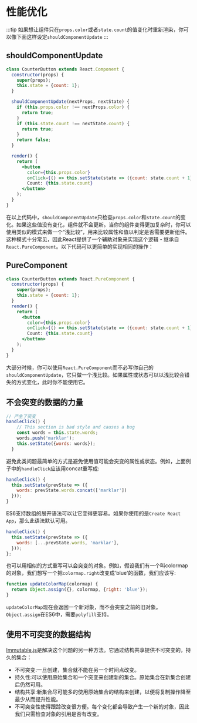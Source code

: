# 性能优化

:::tip
如果想让组件只在`props.color`或者`state.count`的值变化时重新渲染，你可以像下面这样设定`shouldComponentUpdate`
:::

## shouldComponentUpdate

```jsx
class CounterButton extends React.Component {
  constructor(props) {
    super(props);
    this.state = {count: 1};
  }

  shouldComponentUpdate(nextProps, nextState) {
    if (this.props.color !== nextProps.color) {
      return true;
    }
    if (this.state.count !== nextState.count) {
      return true;
    }
    return false;
  }

  render() {
    return (
      <button
        color={this.props.color}
        onClick={() => this.setState(state => ({count: state.count + 1}))}>
        Count: {this.state.count}
      </button>
    );
  }
}
```

在以上代码中，`shouldComponentUpdate`只检查`props.color`和`state.count`的变化。如果这些值没有变化，组件就不会更新。当你的组件变得更加复杂时，你可以使用类似的模式来做一个“浅比较”，用来比较属性和值以判定是否需要更新组件。这种模式十分常见，因此React提供了一个辅助对象来实现这个逻辑 - 继承自`React.PureComponent`。以下代码可以更简单的实现相同的操作：

## PureComponent

```jsx
class CounterButton extends React.PureComponent {
  constructor(props) {
    super(props);
    this.state = {count: 1};
  }
  render() {
    return (
      <button
        color={this.props.color}
        onClick={() => this.setState(state => ({count: state.count + 1}))}>
        Count: {this.state.count}
      </button>
    );
  }
}
```

大部分时候，你可以使用`React.PureComponent`而不必写你自己的`shouldComponentUpdate`，它只做一个浅比较。如果属性或状态可以以浅比较会错失的方式变化，此时你不能使用它。

## 不会突变的数据的力量

```js
// 产生了突变
handleClick() {
    // This section is bad style and causes a bug
    const words = this.state.words;
    words.push('marklar');
    this.setState({words: words});
  }
```

避免此类问题最简单的方式是避免使用值可能会突变的属性或状态。例如，上面例子中的`handleClick`应该用concat重写成:

```js
handleClick() {
  this.setState(prevState => ({
    words: prevState.words.concat(['marklar'])
  }));
}
```

ES6支持数组的展开语法可以让它变得更容易。如果你使用的是`Create React App`，那么此语法默认可用。

```js
handleClick() {
  this.setState(prevState => ({
    words: [...prevState.words, 'marklar'],
  }));
};
```

也可以用相似的方式重写可以会突变的对象。例如，假设我们有一个叫colormap的对象，我们想写一个把`colormap.right`改变成'blue'的函数，我们应该写:

```js
function updateColorMap(colormap) {
  return Object.assign({}, colormap, {right: 'blue'});
}
```

`updateColorMap`现在会返回一个新对象，而不会突变之前的旧对象。`Object.assign`在ES6中，需要`polyfill`支持。

## 使用不可突变的数据结构

[Immutable.js](https://github.com/immutable-js/immutable-js)是解决这个问题的另一种方法。它通过结构共享提供不可突变的，持久的集合：

- 不可突变:一旦创建，集合就不能在另一个时间点改变。
- 持久性:可以使用原始集合和一个突变来创建新的集合。原始集合在新集合创建后仍然可用。
- 结构共享:新集合尽可能多的使用原始集合的结构来创建，以便将复制操作降至最少从而提升性能。
- 不可突变性使得跟踪改变很方便。每个变化都会导致产生一个新的对象，因此我们只需检查对象的引用是否有改变。